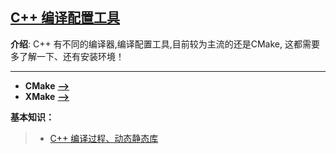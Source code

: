 ## [C++ 编译配置工具](#)
**介绍**: C++ 有不同的编译器,编译配置工具,目前较为主流的还是CMake, 这都需要多了解一下、还有安装环境！ 

----

* **CMake** [**-->**](./cmake)
* **XMake** [**-->**](./xmake)

**基本知识：**

> * [C++ 编译过程、动态静态库](./contents/CompilationProcess.md)

